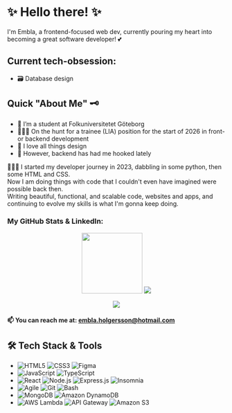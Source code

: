 # ✨ Hello there! ✨
I'm Embla, a frontend-focused web dev, currently pouring my heart into becoming a great software developer! 💕

## Current tech-obsession:
* 🗃️ Database design

## Quick "About Me" 🗝️
*   📙 I’m a student at Folkuniversitetet Göteborg
*   👩🏻‍🎓 On the hunt for a trainee (LIA) position for the start of 2026 in front- or backend development
*   💖 I love all things design
*   🚀 However, backend has had me hooked lately


👩🏻‍💻 I started my developer journey in 2023, dabbling in some python, then some HTML and CSS. </br> Now I am doing things with code that I couldn't even have imagined were possible back then. </br> Writing beautiful, functional, and scalable code, websites and apps, and continuing to evolve my skills is what I'm gonna keep doing.


### My GitHub Stats & LinkedIn:
<p align='center'>
   <a href="https://github-readme-stats.vercel.app/api?username=emblut&show_icons=true&count_private=true"><img height=140 src="https://github-readme-stats.vercel.app/api?username=emblut&show_icons=true&count_private=true"/></a>
   <a href="https://github.com/emblut/github-readme-stats"><img src="https://github-readme-stats.vercel.app/api/top-langs/?username=emblut&layout=compact"/></a>
</p>

<p align='center'>
   <a href="https://www.linkedin.com/in/embla-holgersson-b80787324/">
       <img src="https://img.shields.io/badge/linkedin-%230077B5.svg?&style=for-the-badge&logo=linkedin&logoColor=white"/>
   </a>
  
#### 📫 You can reach me at: <a href='mailto:embla.holgersson@hotmail.com'>embla.holgersson@hotmail.com</a>

## 🛠 Tech Stack & Tools
*   ![HTML5](https://img.shields.io/badge/html5-%23E34F26.svg?style=for-the-badge&logo=html5&logoColor=white) ![CSS3](https://img.shields.io/badge/css3-%231572B6.svg?style=for-the-badge&logo=css3&logoColor=white) ![Figma](https://img.shields.io/badge/figma-%23000000.svg?style=for-the-badge&logo=figma&logoColor=white)
*   ![JavaScript](https://img.shields.io/badge/javascript-%23323330.svg?style=for-the-badge&logo=javascript&logoColor=%23F7DF1E) ![TypeScript](https://img.shields.io/badge/typescript-%23007ACC.svg?style=for-the-badge&logo=typescript&logoColor=white)
*   ![React](https://img.shields.io/badge/react-%2320232a.svg?style=for-the-badge&logo=react&logoColor=%2361DAFB) ![Node.js](https://img.shields.io/badge/node.js-%23339933.svg?style=for-the-badge&logo=node.js&logoColor=white) ![Express.js](https://img.shields.io/badge/express.js-%23404d59.svg?style=for-the-badge&logo=express&logoColor=white) ![Insomnia](https://img.shields.io/badge/Insomnia-4000BF?logo=insomnia&logoColor=white&style=for-the-badge)
*   ![Agile](https://img.shields.io/badge/Agile-methodology-blue?style=for-the-badge) ![Git](https://img.shields.io/badge/git-%23F05033.svg?style=for-the-badge&logo=git&logoColor=white) ![Bash](https://img.shields.io/badge/bash-%23121011.svg?style=for-the-badge&logo=gnu-bash&logoColor=white)
*   ![MongoDB](https://img.shields.io/badge/mongodb-%2347A248.svg?style=for-the-badge&logo=mongodb&logoColor=white) ![Amazon DynamoDB](https://img.shields.io/badge/Amazon%20DynamoDB-%23013243.svg?style=for-the-badge&logo=amazon-dynamodb&logoColor=white)
*   ![AWS Lambda](https://img.shields.io/badge/AWS%20Lambda-%23FF9900.svg?style=for-the-badge&logo=aws-lambda&logoColor=white) ![API Gateway](https://img.shields.io/badge/AWS%20API--Gateway-%23FF4F00.svg?style=for-the-badge&logo=amazon-aws&logoColor=white) ![Amazon S3](https://img.shields.io/badge/Amazon%20S3-%23FF9900.svg?style=for-the-badge&logo=amazon-aws&logoColor=white) 
